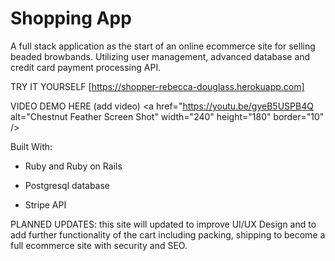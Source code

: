 # Shopping App

A full stack application as the start of an online ecommerce site for selling beaded browbands.  Utilizing user management, advanced database and credit card payment processing API.

TRY IT YOURSELF [https://shopper-rebecca-douglass.herokuapp.com]

VIDEO DEMO HERE (add video)
<a href="https://youtu.be/gyeB5USPB4Q
alt="Chestnut Feather Screen Shot" width="240" height="180" border="10" /></a>

Built With:

* Ruby and Ruby on Rails

* Postgresql database

* Stripe API


PLANNED UPDATES: this site will updated to improve UI/UX Design and to add further functionality of the cart including packing, shipping to become a full ecommerce site with security and SEO.
